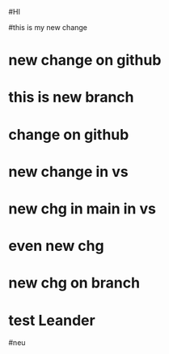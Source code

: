 #HI

#this is my new change

# new change on github

# this is new branch

# change on github

# new change in vs

# new chg in main in vs

# even new chg

# new chg on branch

# test Leander

#neu
